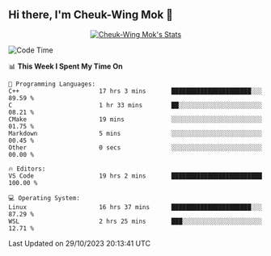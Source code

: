 ## Hi there, I'm Cheuk-Wing Mok 👋

<!--
**mozro0327/mozro0327** is a ✨ _special_ ✨ repository because its `README.md` (this file) appears on your GitHub profile.

Here are some ideas to get you started:

- 🔭 I’m currently working on ...
- 🌱 I’m currently learning ...
- 👯 I’m looking to collaborate on ...
- 🤔 I’m looking for help with ...
- 💬 Ask me about ...
- 📫 How to reach me: ...
- 😄 Pronouns: ...
- ⚡ Fun fact: ...
-->

<p align="center">
  <a href="https://github.com/mozro0327" class="rich-diff-level-one">
    <img src="https://github-readme-stats.vercel.app/api?username=mozro0327&title_color=333&text_color=777" alt="Cheuk-Wing Mok's Stats" >
    <!-- &hide=issues
    <img src="https://github-readme-stats.vercel.app/api?username=mozro0327&hide=issues&title_color=333&text_color=777" alt="Cheuk-Wing Mok's Stats" >
    -->
  </a>
</p>

<!--START_SECTION:waka-->
![Code Time](http://img.shields.io/badge/Code%20Time-2%2C089%20hrs%2010%20mins-blue)

📊 **This Week I Spent My Time On** 

```text
💬 Programming Languages: 
C++                      17 hrs 3 mins       ██████████████████████░░░   89.59 % 
C                        1 hr 33 mins        ██░░░░░░░░░░░░░░░░░░░░░░░   08.21 % 
CMake                    19 mins             ░░░░░░░░░░░░░░░░░░░░░░░░░   01.75 % 
Markdown                 5 mins              ░░░░░░░░░░░░░░░░░░░░░░░░░   00.45 % 
Other                    0 secs              ░░░░░░░░░░░░░░░░░░░░░░░░░   00.00 % 

🔥 Editors: 
VS Code                  19 hrs 2 mins       █████████████████████████   100.00 % 

💻 Operating System: 
Linux                    16 hrs 37 mins      ██████████████████████░░░   87.29 % 
WSL                      2 hrs 25 mins       ███░░░░░░░░░░░░░░░░░░░░░░   12.71 % 
```


 Last Updated on 29/10/2023 20:13:41 UTC
<!--END_SECTION:waka-->
